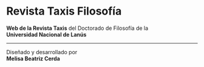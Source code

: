 # Revista Taxis Filosofía

**Web de la Revista Taxis** del Doctorado de Filosofía de la  
**Universidad Nacional de Lanús**

---

Diseñado y desarrollado por  
**Melisa Beatriz Cerda**
